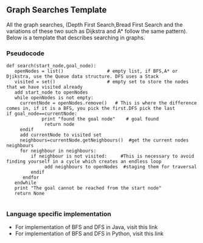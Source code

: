 ## Graph Searches Template
All the graph searches, (Depth First Search,Bread First Search and the variations of these two such as Dijkstra and A* follow the same pattern). Below is a template that describes searching in graphs.

### Pseudocode
```
def search(start_node,goal_node):
   openNodes = list()                # empty list, if BFS,A* or Djikstra, use the Queue data structure. DFS uses a Stack 
   visited = set()                   # empty set to store the nodes that we have visited already
   add start_node to openNodes 
   while openNodes is not empty: 
     currentNode = openNodes.remove()   # This is where the difference comes in, if it is a BFS, you pick the first.DFS pick the last          if goal_node==currentNode: 
             print "found the goal node"    # goal found 
              return node 
     endif 
     add currentNode to visited set 
     neighbours=currentNode.getNeighbours()  #get the current nodes neighbours 
     for neighbour in neighbours:
         if neighbour is not visited:     #This is necessary to avoid finding yourself in a cycle which creates an endless loop 
              add neighbours to openNodes  #staging them for traversal 
         endif 
      endfor 
   endwhile 
   print "The goal cannot be reached from the start node" 
   return None  
    
```
### Language specific implementation
 * For implementation of BFS and DFS in Java, visit this link
 * For implementation of BFS and DFS in Python, visit this link
